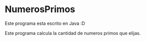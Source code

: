 # NumerosPrimos
Este programa esta escrito en Java :D

Este programa calcula la cantidad de numeros primos que elijas.
